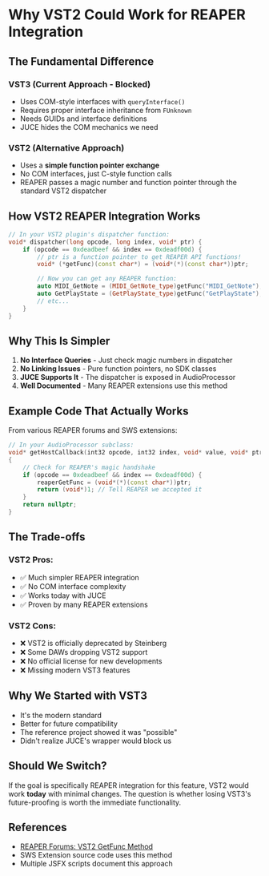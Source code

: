 # Why VST2 Could Work for REAPER Integration

## The Fundamental Difference

### VST3 (Current Approach - Blocked)
- Uses COM-style interfaces with `queryInterface()`
- Requires proper interface inheritance from `FUnknown`
- Needs GUIDs and interface definitions
- JUCE hides the COM mechanics we need

### VST2 (Alternative Approach)
- Uses a **simple function pointer exchange**
- No COM interfaces, just C-style function calls
- REAPER passes a magic number and function pointer through the standard VST2 dispatcher

## How VST2 REAPER Integration Works

```cpp
// In your VST2 plugin's dispatcher function:
void* dispatcher(long opcode, long index, void* ptr) {
    if (opcode == 0xdeadbeef && index == 0xdeadf00d) {
        // ptr is a function pointer to get REAPER API functions!
        void* (*getFunc)(const char*) = (void*(*)(const char*))ptr;

        // Now you can get any REAPER function:
        auto MIDI_GetNote = (MIDI_GetNote_type)getFunc("MIDI_GetNote");
        auto GetPlayState = (GetPlayState_type)getFunc("GetPlayState");
        // etc...
    }
}
```

## Why This Is Simpler

1. **No Interface Queries** - Just check magic numbers in dispatcher
2. **No Linking Issues** - Pure function pointers, no SDK classes
3. **JUCE Supports It** - The dispatcher is exposed in AudioProcessor
4. **Well Documented** - Many REAPER extensions use this method

## Example Code That Actually Works

From various REAPER forums and SWS extensions:

```cpp
// In your AudioProcessor subclass:
void* getHostCallback(int32 opcode, int32 index, void* value, void* ptr, float opt) override
{
    // Check for REAPER's magic handshake
    if (opcode == 0xdeadbeef && index == 0xdeadf00d) {
        reaperGetFunc = (void*(*)(const char*))ptr;
        return (void*)1; // Tell REAPER we accepted it
    }
    return nullptr;
}
```

## The Trade-offs

### VST2 Pros:
- ✅ Much simpler REAPER integration
- ✅ No COM interface complexity
- ✅ Works today with JUCE
- ✅ Proven by many REAPER extensions

### VST2 Cons:
- ❌ VST2 is officially deprecated by Steinberg
- ❌ Some DAWs dropping VST2 support
- ❌ No official license for new developments
- ❌ Missing modern VST3 features

## Why We Started with VST3

- It's the modern standard
- Better for future compatibility
- The reference project showed it was "possible"
- Didn't realize JUCE's wrapper would block us

## Should We Switch?

If the goal is specifically REAPER integration for this feature, VST2 would work **today** with minimal changes. The question is whether losing VST3's future-proofing is worth the immediate functionality.

## References

- [REAPER Forums: VST2 GetFunc Method](https://forum.cockos.com/showthread.php?t=91614)
- SWS Extension source code uses this method
- Multiple JSFX scripts document this approach